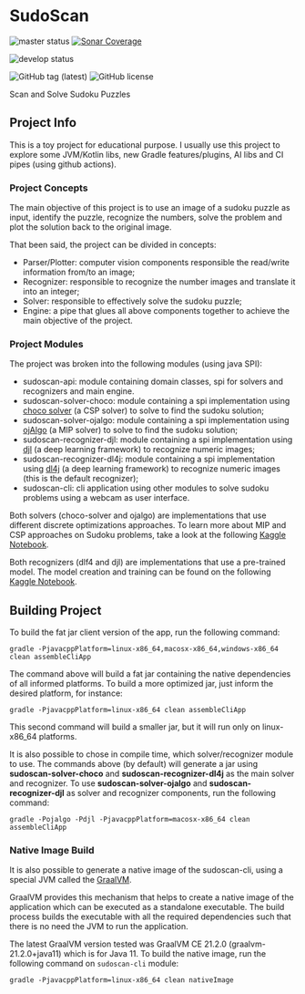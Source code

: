 # SudoScan
![master status](https://github.com/pintowar/sudoscan/actions/workflows/gradle_master.yml/badge.svg?branch=master)
[![Sonar Coverage](https://sonarcloud.io/api/project_badges/measure?project=pintowar_sudoscan&metric=coverage)](https://sonarcloud.io/dashboard?id=pintowar_sudoscan)

![develop status](https://github.com/pintowar/sudoscan/actions/workflows/gradle_develop.yml/badge.svg?branch=develop)

![GitHub tag (latest)](https://img.shields.io/github/v/tag/pintowar/sudoscan)
![GitHub license](https://img.shields.io/github/license/pintowar/sudoscan)

Scan and Solve Sudoku Puzzles

## Project Info

This is a toy project for educational purpose.
I usually use this project to explore some JVM/Kotlin libs, new Gradle features/plugins,
AI libs and CI pipes (using github actions).

### Project Concepts

The main objective of this project is to use an image of a sudoku puzzle as input, identify the puzzle, 
recognize the numbers, solve the problem and plot the solution back to the original image.

That been said, the project can be divided in concepts:

* Parser/Plotter: computer vision components responsible the read/write information from/to an image;
* Recognizer: responsible to recognize the number images and translate it into an integer;
* Solver: responsible to effectively solve the sudoku puzzle;
* Engine: a pipe that glues all above components together to achieve the main objective of the project.

### Project Modules

The project was broken into the following modules (using java SPI):

* sudoscan-api: module containing domain classes, spi for solvers and recognizers and main engine.
* sudoscan-solver-choco: module containing a spi implementation using 
[choco solver](https://github.com/chocoteam/choco-solver) (a CSP solver) to solve to find the sudoku solution;
* sudoscan-solver-ojalgo: module containing a spi implementation using 
[ojAlgo](https://github.com/optimatika/ojAlgo) (a MIP solver) to solve to find the sudoku solution;
* sudoscan-recognizer-djl: module containing a spi implementation using [djl](https://github.com/deepjavalibrary/djl) 
(a deep learning framework) to recognize numeric images;  
* sudoscan-recognizer-dl4j: module containing a spi implementation using 
[dl4j](https://github.com/eclipse/deeplearning4j) (a deep learning framework) to recognize numeric images (this is the 
default recognizer);
* sudoscan-cli: cli application using other modules to solve sudoku problems using a webcam as user interface.

Both solvers (choco-solver and ojalgo) are implementations that use different discrete optimizations approaches. To
learn more about MIP and CSP approaches on Sudoku problems, take a look at the following 
[Kaggle Notebook](https://www.kaggle.com/pintowar/modeling-a-sudoku-solver-with-or-tools).

Both recognizers (dlf4 and djl) are implementations that use a pre-trained model. The model creation and training can be
found on the following [Kaggle Notebook](https://www.kaggle.com/pintowar/sudoscan-number-recognizer).

## Building Project

To build the fat jar client version of the app, run the following command:

`gradle -PjavacppPlatform=linux-x86_64,macosx-x86_64,windows-x86_64 clean assembleCliApp`

The command above will build a fat jar containing the native dependencies of all informed platforms. 
To build a more optimized jar, just inform the desired platform, for instance: 

`gradle -PjavacppPlatform=linux-x86_64 clean assembleCliApp`

This second command will build a smaller jar, but it will run only on linux-x86_64 platforms.

It is also possible to chose in compile time, which solver/recognizer module to use. The commands above (by default) 
will generate a jar using **sudoscan-solver-choco** and **sudoscan-recognizer-dl4j** as the main solver and recognizer. 
To use **sudoscan-solver-ojalgo** and **sudoscan-recognizer-djl** as solver and recognizer components, 
run the following command:

`gradle -Pojalgo -Pdjl -PjavacppPlatform=macosx-x86_64 clean assembleCliApp`

### Native Image Build

It is also possible to generate a native image of the sudoscan-cli, using a special JVM called the 
[GraalVM](https://www.graalvm.org/).

GraalVM provides this mechanism that helps to create a native image of the application which can be executed as a 
standalone executable. The build process builds the executable with all the required dependencies such that 
there is no need the JVM to run the application.

The latest GraalVM version tested was GraalVM CE 21.2.0 (graalvm-21.2.0+java11) which is for Java 11. 
To build the native image, run the following command on `sudoscan-cli` module:

`gradle -PjavacppPlatform=linux-x86_64 clean nativeImage`